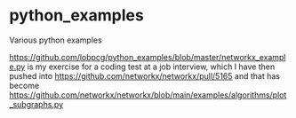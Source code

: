 # python_examples
Various python examples

https://github.com/lobpcg/python_examples/blob/master/networkx_example.py is my exercise for a coding test at a job interview, which I have then pushed into https://github.com/networkx/networkx/pull/5165 and that has become https://github.com/networkx/networkx/blob/main/examples/algorithms/plot_subgraphs.py 
